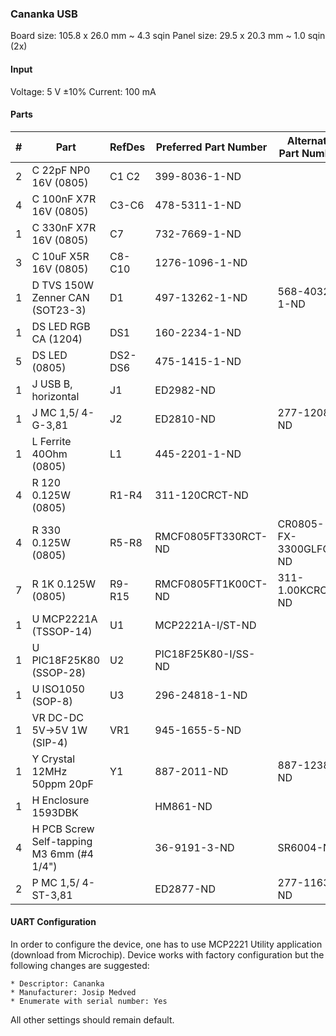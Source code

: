 ### Cananka USB ###

Board size: 105.8 x 26.0 mm ~ 4.3 sqin
Panel size: 29.5 x 20.3 mm ~ 1.0 sqin (2x)


#### Input ####

Voltage: 5 V ±10%
Current: 100 mA


#### Parts ####

|  # | Part                                      | RefDes  | Preferred Part Number      | Alternate Part Number           |
|---:|-------------------------------------------|---------|----------------------------|---------------------------------|
|  2 | C 22pF NP0 16V (0805)                     | C1 C2   | 399-8036-1-ND              |                                 |
|  4 | C 100nF X7R 16V (0805)                    | C3-C6   | 478-5311-1-ND              |                                 |
|  1 | C 330nF X7R 16V (0805)                    | C7      | 732-7669-1-ND              |                                 |
|  3 | C 10uF X5R 16V (0805)                     | C8-C10  | 1276-1096-1-ND             |                                 |
|  1 | D TVS 150W Zenner CAN (SOT23-3)           | D1      | 497-13262-1-ND             | 568-4032-1-ND                   |
|  1 | DS LED RGB CA (1204)                      | DS1     | 160-2234-1-ND              |                                 |
|  5 | DS LED (0805)                             | DS2-DS6 | 475-1415-1-ND              |                                 |
|  1 | J USB B, horizontal                       | J1      | ED2982-ND                  |                                 |
|  1 | J MC 1,5/ 4-G-3,81                        | J2      | ED2810-ND                  | 277-1208-ND                     |
|  1 | L Ferrite 40Ohm (0805)                    | L1      | 445-2201-1-ND              |                                 |
|  4 | R 120 0.125W (0805)                       | R1-R4   | 311-120CRCT-ND             |                                 |
|  4 | R 330 0.125W (0805)                       | R5-R8   | RMCF0805FT330RCT-ND        | CR0805-FX-3300GLFCT-ND          |
|  7 | R 1K 0.125W (0805)                        | R9-R15  | RMCF0805FT1K00CT-ND        | 311-1.00KCRCT-ND                |
|  1 | U MCP2221A (TSSOP-14)                     | U1      | MCP2221A-I/ST-ND           |                                 |
|  1 | U PIC18F25K80 (SSOP-28)                   | U2      | PIC18F25K80-I/SS-ND        |                                 |
|  1 | U ISO1050 (SOP-8)                         | U3      | 296-24818-1-ND             |                                 |
|  1 | VR DC-DC 5V->5V 1W (SIP-4)                | VR1     | 945-1655-5-ND              |                                 |
|  1 | Y Crystal 12MHz 50ppm 20pF                | Y1      | 887-2011-ND                | 887-1238-ND                     |
|  1 | H Enclosure 1593DBK                       |         | HM861-ND                   |                                 |
|  4 | H PCB Screw Self-tapping M3 6mm (#4 1/4") |         | 36-9191-3-ND               | SR6004-ND                       |
|  2 | P MC 1,5/ 4-ST-3,81                       |         | ED2877-ND                  | 277-1163-ND                     |



#### UART Configuration ####

In order to configure the device, one has to use MCP2221 Utility application
(download from Microchip). Device works with factory configuration but the
following changes are suggested:

    * Descriptor: Cananka
    * Manufacturer: Josip Medved
    * Enumerate with serial number: Yes

All other settings should remain default.
